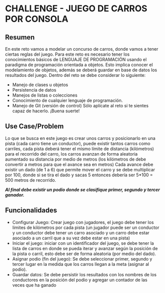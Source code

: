# CHALLENGE - JUEGO DE CARROS POR CONSOLA 
## Resumen 
En este reto vamos a modelar un concurso de carros, donde vamos a tener ciertas reglas del juego. Para este reto es necesario tener los conocimientos básicos de LENGUAJE DE PROGRAMACIÓN usando el paradigma de programación orientada a objetos. Esto implica conocer el modelamiento de objetos, además se deberá guardar en base de datos los resultados del juego. 
Dentro del reto se debe considerar lo siguiente: 
- Manejo de clases u objetos 
- Persistencia de datos 
- Manejos de listas o colecciones 
- Conocimiento de cualquier lenguaje de programación. 
- Manejo de Git (versión de control) 
Sólo aplícate al reto si te sientes capaz de hacerlo. 
¡Buena suerte! 

## Use Case/Problem 
Lo que se busca en este juego es crear unos carros y posicionarlo en una pista (cada carro tiene un conductor), puede existir tantos carros como carriles, cada pista deberá tener el mismo límite de distancia (kilómetros) para el recorrido del carro, los carros avanzan de forma aleatoria aumentado su distancia por medio de metros (los kilómetros de debe convertir a metros para que el avance sea en metros) 
Cada avance debe existir un dado (de 1 a 6) que permite mover el carro y se debe multiplicar por 100, donde si se tira el dado y sacas 5 entonces debería ser 5*100 = 500 metros de recorrido. 

***Al final debe existir un podio donde se clasifique primer, segundo y tercer ganador.***

## Funcionalidades 
- Configurar Juego: Crear juego con jugadores, el juego debe tener los limites de kilómetros por cada pista (un jugador puede ser un conductor y un conductor debe tener un carro asociado y un carro debe estar asociado a un carril que a su vez debe estar en una pista)
- Iniciar el juego: iniciar con un identificador del juego, se debe tener la lista de carros en donde se pueda iterar y avanzar según la posición de la pista o carril, esto debe ser de forma aleatoria (por medio del dado). 
- Asignar podio (fin del juego): Se debe seleccionar primer, segundo y tercer lugar en la medida que los carros llegan a la meta (asignar al podio). 
- Guardar datos: Se debe persistir los resultados con los nombres de los conductores en la posición del podio y agregar un contador de las veces que ha ganado
